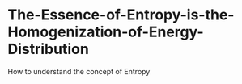 # The-Essence-of-Entropy-is-the-Homogenization-of-Energy-Distribution
How to understand the concept of Entropy
